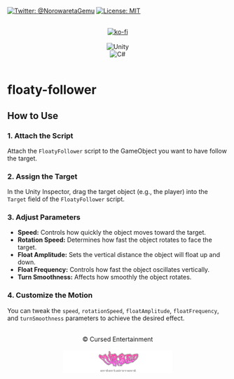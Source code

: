 [![Twitter: @NorowaretaGemu](https://img.shields.io/badge/X-@NorowaretaGemu-blue.svg?style=flat)](https://x.com/NorowaretaGemu)
[![License: MIT](https://img.shields.io/badge/License-MIT-yellow.svg)](https://opensource.org/licenses/MIT)

<br>
<div align="center">
  <a href="https://ko-fi.com/cursedentertainment">
    <img src="https://ko-fi.com/img/githubbutton_sm.svg" alt="ko-fi" style="width: 20%;"/>
  </a>
</div>
  <br>

<div align="center"> 
  <img alt="Unity" src="https://img.shields.io/badge/unity%20-%23323330.svg?&style=for-the-badge&logo=unity&logoColor=white"/>  
</div>
<div align="center">
  <img alt="C#" src="https://img.shields.io/badge/C%23-%23323330.svg?&style=for-the-badge&logo=csharp&logoColor=white"/> 
</div>
<br>

# floaty-follower

## How to Use

### 1. Attach the Script
Attach the `FloatyFollower` script to the GameObject you want to have follow the target.

### 2. Assign the Target
In the Unity Inspector, drag the target object (e.g., the player) into the `Target` field of the `FloatyFollower` script.

### 3. Adjust Parameters
- **Speed:** Controls how quickly the object moves toward the target.
- **Rotation Speed:** Determines how fast the object rotates to face the target.
- **Float Amplitude:** Sets the vertical distance the object will float up and down.
- **Float Frequency:** Controls how fast the object oscillates vertically.
- **Turn Smoothness:** Affects how smoothly the object rotates.

### 4. Customize the Motion
You can tweak the `speed`, `rotationSpeed`, `floatAmplitude`, `floatFrequency`, and `turnSmoothness` parameters to achieve the desired effect.

<br>
<div align="center">
© Cursed Entertainment
</div>
<br>
<div align="center">
<a href="https://cursed-entertainment.itch.io/" target="_blank">
    <img src="https://github.com/CursedPrograms/cursedentertainment/raw/main/images/logos/logo-wide-grey.png"
        alt="CursedEntertainment Logo" style="width:250px;">
</a>
</div>
